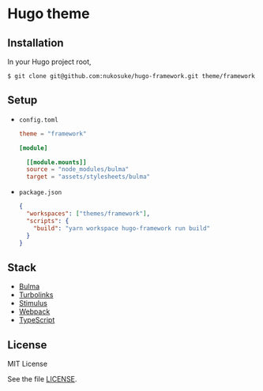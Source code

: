 # Hugo theme

## Installation

In your Hugo project root,

```shell
$ git clone git@github.com:nukosuke/hugo-framework.git theme/framework
```

## Setup

- `config.toml`
  ```toml
  theme = "framework"
  
  [module]

    [[module.mounts]]
    source = "node_modules/bulma"
    target = "assets/stylesheets/bulma"
  ```
- `package.json`
  ```json
  {
    "workspaces": ["themes/framework"],
    "scripts": {
      "build": "yarn workspace hugo-framework run build"
    }
  }
  ```

## Stack

- [Bulma](https://bulma.io/)
- [Turbolinks](https://github.com/turbolinks/turbolinks)
- [Stimulus](https://stimulusjs.org/)
- [Webpack](https://webpack.js.org/)
- [TypeScript](https://www.typescriptlang.org/)

## License

MIT License

See the file [LICENSE](./LICENSE).
